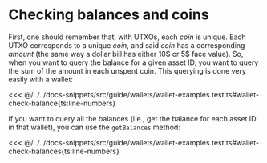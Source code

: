 # Checking balances and coins

First, one should remember that, with UTXOs, each _coin_ is unique. Each UTXO corresponds to a unique _coin_, and said _coin_ has a corresponding _amount_ (the same way a dollar bill has either 10$ or 5$ face value). So, when you want to query the balance for a given asset ID, you want to query the sum of the amount in each unspent coin. This querying is done very easily with a wallet:

<<< @/../../docs-snippets/src/guide/wallets/wallet-examples.test.ts#wallet-check-balance{ts:line-numbers}

If you want to query all the balances (i.e., get the balance for each asset ID in that wallet), you can use the `getBalances` method:

<<< @/../../docs-snippets/src/guide/wallets/wallet-examples.test.ts#wallet-check-balances{ts:line-numbers}
